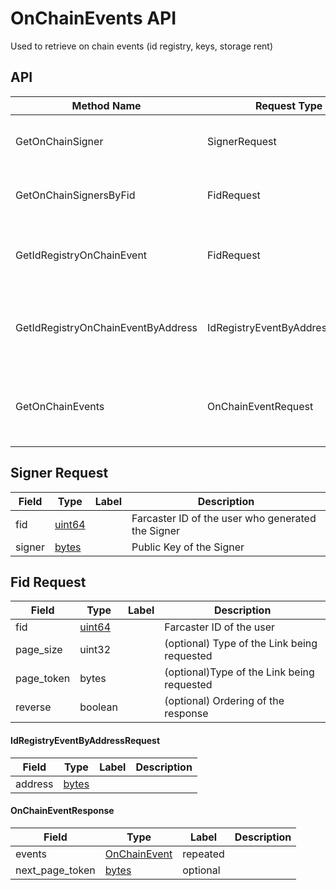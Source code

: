 # OnChainEvents API

Used to retrieve on chain events (id registry, keys, storage rent)

## API

| Method Name                        | Request Type                    | Response Type        | Description                                                                                                 |
|------------------------------------|---------------------------------|----------------------|-------------------------------------------------------------------------------------------------------------|
| GetOnChainSigner                   | SignerRequest                   | OnChainEvent         | Returns the onchain event for an active signer for an Fid                                                   |
| GetOnChainSignersByFid             | FidRequest                      | OnChainEventResponse | Returns all active account keys (signers) add events for an Fid                                                            |
| GetIdRegistryOnChainEvent          | FidRequest                      | OnChainEvent         | Returns the most recent register/transfer on chain event for an fid                                         |
| GetIdRegistryOnChainEventByAddress | IdRegistryEventByAddressRequest | OnChainEvent         | Returns the registration/transfer event by address if it exists (allows looking up fid by address)          |
| GetOnChainEvents                   | OnChainEventRequest             | OnChainEventResponse | Returns all on chain events filtered by type for an Fid (includes inactive keys and expired rent events) |

## Signer Request

| Field  | Type        | Label | Description                                       |
|--------|-------------|-------|---------------------------------------------------|
| fid    | [uint64](#) |       | Farcaster ID of the user who generated the Signer |
| signer | [bytes](#)  |       | Public Key of the Signer                          |

## Fid Request

| Field      | Type        | Label | Description                                 |
|------------|-------------|-------|---------------------------------------------|
| fid        | [uint64](#) |       | Farcaster ID of the user                    |
| page_size  | uint32      |       | (optional) Type of the Link being requested |
| page_token | bytes       |       | (optional)Type of the Link being requested  |
| reverse    | boolean     |       | (optional) Ordering of the response         |

#### IdRegistryEventByAddressRequest

| Field   | Type            | Label | Description |
|---------|-----------------|-------|-------------|
| address | [bytes](#bytes) |       |             |

#### OnChainEventResponse

| Field           | Type                          | Label    | Description |
|-----------------|-------------------------------|----------|-------------|
| events          | [OnChainEvent](#onchainevent) | repeated |             |
| next_page_token | [bytes](#bytes)               | optional |             |
